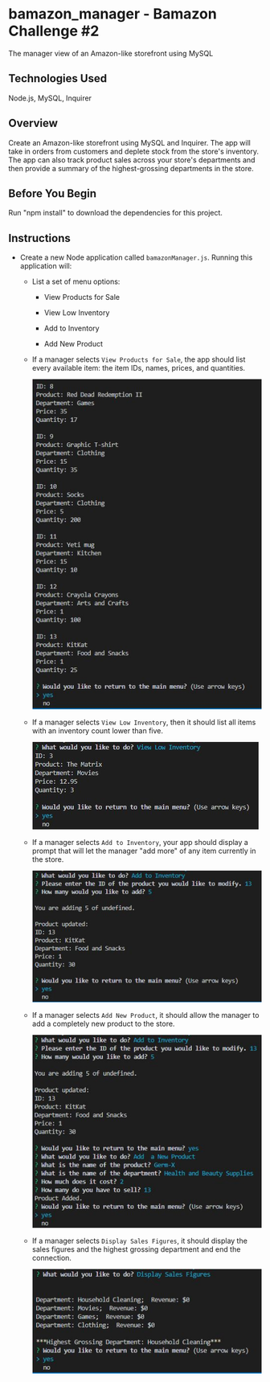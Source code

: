 # bamazon_manager - Bamazon Challenge #2
The manager view of an Amazon-like storefront using MySQL

## Technologies Used
Node.js, MySQL, Inquirer

## Overview

Create an Amazon-like storefront using MySQL and Inquirer. The app will take in orders from customers and deplete stock from the store's inventory. The app  can also track product sales across your store's departments and then provide a summary of the highest-grossing departments in the store.

## Before You Begin

Run "npm install" to download the dependencies for this project.

## Instructions

* Create a new Node application called `bamazonManager.js`. Running this application will:

  * List a set of menu options:

    * View Products for Sale
    
    * View Low Inventory
    
    * Add to Inventory
    
    * Add New Product

  * If a manager selects `View Products for Sale`, the app should list every available item: the item IDs, names, prices, and quantities.

    ![images](./assets/images/viewAll.JPG)

  * If a manager selects `View Low Inventory`, then it should list all items with an inventory count lower than five.

    ![images](./assets/images/lowInventory.JPG)

  * If a manager selects `Add to Inventory`, your app should display a prompt that will let the manager "add more" of any item currently in the store.

    ![image](./assets/images/addToInventory.JPG)

  * If a manager selects `Add New Product`, it should allow the manager to add a completely new product to the store.

    ![image](./assets/images/addNewProduct.JPG)

  * If a manager selects `Display Sales Figures`, it should display the sales figures and the highest grossing department and end the connection.

    ![image](./assets/images/displaySalesFigures.JPG)
